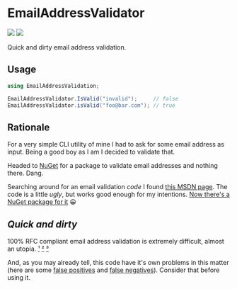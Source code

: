 # EmailAddressValidator

[![][build-image]][build]
[![][nuget-image]][nuget]

[build]:       https://ci.appveyor.com/api/projects/status/github/tallesl/EmailAddressValidator
[build-image]: https://ci.appveyor.com/project/TallesL/EmailAddressValidator

[nuget]:       http://badge.fury.io/nu/EmailAddressValidator
[nuget-image]: https://badge.fury.io/nu/EmailAddressValidator.png

Quick and dirty email address validation.

## Usage

```csharp
using EmailAddressValidation;

EmailAddressValidator.IsValid("invalid");     // false
EmailAddressValidator.isValid("foo@bar.com"); // true
```

## Rationale

For a very simple CLI utility of mine I had to ask for some email address as input.
Being a good boy as I am I decided to validate that.

Headed to [NuGet][nuget] for a package to validate email addresses and nothing there.
Dang.

Searching around for an email validation *code* I found [this MSDN page][msdn].
The code is a little *ugly*, but works good enough for my intentions.
[Now there's a NuGet package for it][package] :grinning:

[nuget]:   https://nuget.org
[msdn]:    https://msdn.microsoft.com/library/01escwtf.aspx
[package]: https://nuget.org/packages/EmailAddressValidator

## *Quick and dirty*

100% RFC compliant email address validation is extremely difficult, almost an utopia. [¹][1] [²][2] [³][3]

And, as you may already tell, this code have it's own problems in this matter (here are some [false positives][positives] and [false negatives][negatives]).
Consider that before using it.

[1]:         http://stackoverflow.com/q/201323
[2]:         http://regular-expressions.info/email.html
[3]:         http://haacked.com/archive/2007/08/21/i-knew-how-to-validate-an-email-address-until-i.aspx
[positives]: https://github.com/tallesl/EmailAddressValidator/blob/master/EmailAddressValidator.Tests/SembianceEmailValidator.cs#L68-73
[negatives]: https://github.com/tallesl/EmailAddressValidator/blob/master/EmailAddressValidator.Tests/SembianceEmailValidator.cs#L40-43
